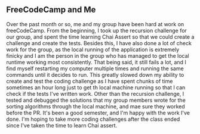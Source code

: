 FreeCodeCamp and Me
-------------------

Over the past month or so, me and my group have been hard at work on freeCodeCamp.  From the beginning, I took up the recursion challenge for our group, and spent the time learning Chai Assert so that we could create a challenge and create the tests.  Besides this, I have also done a lot of check work for the group, as the local running of the application is extremely finicky and I am the person in the group who has managed to get the local runtime working most consistently.  That being said, it still fails a lot, and I find myself restarting my computer multiple times and running the same commands until it decides to run.  This greatly slowed down my ability to create and test the coding challenge as I have spent chunks of time sometimes an hour long just to get th local machine running so that I can check if the tests I've written work.  Other than the recursion challenge, I tested and debugged the solutions that my group members wrote for the sorting algorithms through the local machine, and mae sure they worked before the PR.  It's been a good semester, and I'm happy with the work I've done.  I'm hoping to take more coding challenges after the class ended since I've taken the time to learn Chai assert.
